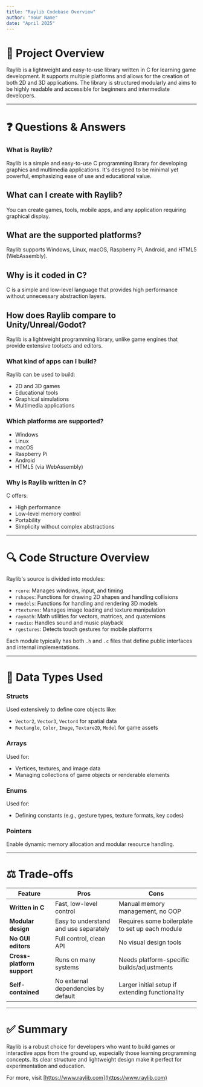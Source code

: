 ```yaml
---
title: "Raylib Codebase Overview"
author: "Your Name"
date: "April 2025"
---
```


# 📌 Project Overview

Raylib is a lightweight and easy-to-use library written in C for learning game development. It supports multiple platforms and allows for the creation of both 2D and 3D applications. The library is structured modularly and aims to be highly readable and accessible for beginners and intermediate developers.

---

# ❓ Questions & Answers

### What is Raylib?

Raylib is a simple and easy-to-use C programming library for developing graphics and multimedia applications.
 It's designed to be minimal yet powerful, emphasizing ease of use and educational value.
 
## What can I create with Raylib?
You can create games, tools, mobile apps, and any application requiring graphical display.

## What are the supported platforms?
Raylib supports Windows, Linux, macOS, Raspberry Pi, Android, and HTML5 (WebAssembly).

## Why is it coded in C?
C is a simple and low-level language that provides high performance without unnecessary abstraction layers.

## How does Raylib compare to Unity/Unreal/Godot?
Raylib is a lightweight programming library, unlike game engines that provide extensive toolsets and editors.

### What kind of apps can I build?

Raylib can be used to build:
- 2D and 3D games
- Educational tools
- Graphical simulations
- Multimedia applications

### Which platforms are supported?

- Windows
- Linux
- macOS
- Raspberry Pi
- Android
- HTML5 (via WebAssembly)

### Why is Raylib written in C?

C offers:
- High performance
- Low-level memory control
- Portability
- Simplicity without complex abstractions

---

# 🔍 Code Structure Overview

Raylib's source is divided into modules:

- `rcore`: Manages windows, input, and timing
- `rshapes`: Functions for drawing 2D shapes and handling collisions
- `rmodels`: Functions for handling and rendering 3D models
- `rtextures`: Manages image loading and texture manipulation
- `raymath`: Math utilities for vectors, matrices, and quaternions
- `raudio`: Handles sound and music playback
- `rgestures`: Detects touch gestures for mobile platforms

Each module typically has both `.h` and `.c` files that define public interfaces and internal implementations.

---

# 🧱 Data Types Used

### Structs
Used extensively to define core objects like:
- `Vector2`, `Vector3`, `Vector4` for spatial data
- `Rectangle`, `Color`, `Image`, `Texture2D`, `Model` for game assets

### Arrays
Used for:
- Vertices, textures, and image data
- Managing collections of game objects or renderable elements

### Enums
Used for:
- Defining constants (e.g., gesture types, texture formats, key codes)

### Pointers
Enable dynamic memory allocation and modular resource handling.

---

# ⚖️ Trade-offs

| Feature                        | Pros                                            | Cons                                                 |
|-------------------------------|--------------------------------------------------|------------------------------------------------------|
| **Written in C**              | Fast, low-level control                         | Manual memory management, no OOP                     |
| **Modular design**            | Easy to understand and use separately           | Requires some boilerplate to set up each module      |
| **No GUI editors**            | Full control, clean API                         | No visual design tools                               |
| **Cross-platform support**    | Runs on many systems                            | Needs platform-specific builds/adjustments           |
| **Self-contained**            | No external dependencies by default             | Larger initial setup if extending functionality      |

---

# ✅ Summary

Raylib is a robust choice for developers who want to build games or interactive apps from the ground up, especially those learning programming concepts. Its clear structure and lightweight design make it perfect for experimentation and education.

For more, visit [https://www.raylib.com](https://www.raylib.com) 
